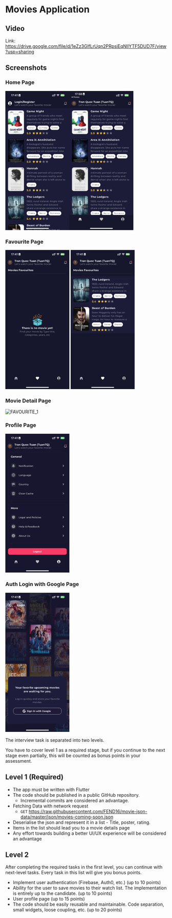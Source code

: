 # Movies Application

## Video

Link: https://drive.google.com/file/d/1eZz3GlfLrUqn2PRpsiEqNllYTF5DUD7F/view?usp=sharing

## Screenshots

### Home Page

<img src="./screenshots/home_1.png" alt="HOME_1" width="200"/><img src="./screenshots/home_2.png" alt="HOME_2" width="200"/>

### Favourite Page

<img src="./screenshots/favourite_1.png" alt="FAVOURITE_1" width="200"/> <img src="./screenshots/favourite_2.png" alt="FAVOURITE_2" width="200"/>

### Movie Detail Page

<img src="./screenshots/movie_detail.png" alt="FAVOURITE_1" width="200"/>

### Profile Page

<img src="./screenshots/profile_page.png" alt="PROFILE" width="200"/>

### Auth Login with Google Page

<img src="./screenshots/auth_login.png" alt="PROFILE" width="200"/>

The interview task is separated into two levels.

You have to cover level 1 as a required stage, but if you continue to the next stage even partially, this will be counted as bonus points in your assessment.

## Level 1 (Required)

- The app must be written with Flutter
- The code should be published in a public GitHub repository.
    - Incremental commits are considered an advantage.
- Fetching Data with network request
    - `GET` https://raw.githubusercontent.com/FEND16/movie-json-data/master/json/movies-coming-soon.json
- Deserialise the json and represent it in a list - Title, poster, rating.
- Items in the list should lead you to a movie details page
- Any effort towards building a better UI/UX experience will be considered an advantage

## Level 2

After completing the required tasks in the first level, you can continue with next-level tasks. Every task in this list will give you bonus points.

- Implement user authentication (Firebase, Auth0, etc.) (up to 10 points)
- Ability for the user to save movies to their watch list. The implementation is entirely up to the candidate. (up to 10 points)
- User profile page (up to 15 points)
- The code should be easily reusable and maintainable. Code separation, small widgets, loose coupling, etc. (up  to 20 points)
